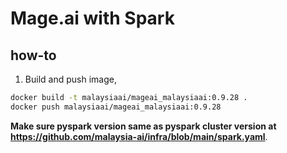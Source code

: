# Mage.ai with Spark

## how-to

1. Build and push image,

```bash
docker build -t malaysiaai/mageai_malaysiaai:0.9.28 .
docker push malaysiaai/mageai_malaysiaai:0.9.28
```

**Make sure pyspark version same as pyspark cluster version at https://github.com/malaysia-ai/infra/blob/main/spark.yaml**.